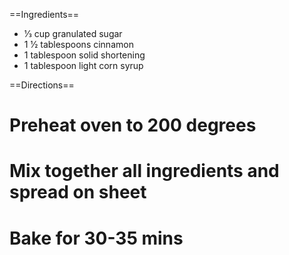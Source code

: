 ==Ingredients==
*   1⁄3 cup granulated sugar
*   1 1⁄2 tablespoons cinnamon
*   1 tablespoon solid shortening
*   1 tablespoon light corn syrup

==Directions==
# Preheat oven to 200 degrees
# Mix together all ingredients and spread on sheet
# Bake for 30-35 mins
